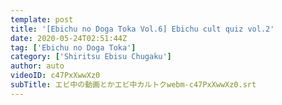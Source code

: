 ```yaml
---
template: post
title: '[Ebichu no Doga Toka Vol.6] Ebichu cult quiz vol.2'
date: 2020-05-24T02:51:44Z
tag: ['Ebichu no Doga Toka']
category: ['Shiritsu Ebisu Chugaku']
author: auto 
videoID: c47PxXwwXz0
subTitle: エビ中の動画とかエビ中カルトクwebm-c47PxXwwXz0.srt
---
```

